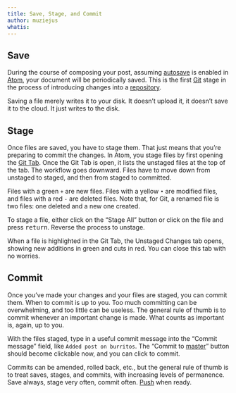 ```yaml
---
title: Save, Stage, and Commit
author: muziejus
whatis:
---
```


<h2>Save</h2>

During the course of composing your post, assuming
[autosave](/whatis/autosave) is enabled in [Atom](/whatis/atom), your document
will be periodically saved. This is the first [Git](/whatis/git) stage in the process of
introducing changes into a [repository](/whatis/repository). 

Saving a file merely writes it to your disk. It doesn’t upload it, it
doesn’t save it to the cloud. It just writes to the disk.

<h2>Stage</h2>

Once files are saved, you have to stage them. That just means that you’re
preparing to commit the changes. In Atom, you stage files by first opening the
[Git Tab](/whatis/git-tab). Once the Git Tab is open, it lists the unstaged
files at the top of the tab. The workflow goes downward. Files have to move
down from unstaged to staged, and then from staged to committed.

Files with a green `+` are new files. Files with a yellow `•` are modified
files, and files with a red `-` are deleted files. Note that, for Git, a
renamed file is two files: one deleted and a new one created.

To stage a file, either click on the “Stage All” button or click on the file
and press <kbd>return</kbd>. Reverse the process to unstage.

When a file is highlighted in the Git Tab, the Unstaged Changes tab opens,
showing new additions in green and cuts in red. You can close this tab with no
worries.

<h2>Commit</h2>

Once you’ve made your changes and your files are staged, you can commit them.
When to commit is up to you. Too much committing can be overwhelming, and too
little can be useless. The general rule of thumb is to commit whenever an
important change is made. What counts as important is, again, up to you.

With the files staged, type in a useful commit message into the “Commit
message” field, like `Added post on burritos`. The “Commit to
[master](/whatis/master)” button
should become clickable now, and you can click to commit. 

Commits can be amended, rolled back, etc., but the general rule of thumb is to
treat saves, stages, and commits, with increasing levels of permanence. Save
always, stage very often, commit often. [Push](/whatis/push) when ready.
